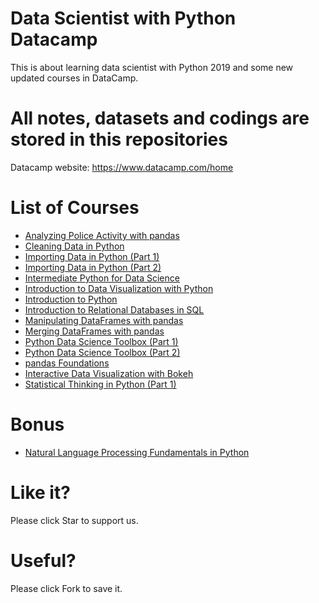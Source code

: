 # Data Scientist with Python Datacamp
This is about learning data scientist with Python 2019 and some new updated courses in DataCamp.
# All notes, datasets and codings are stored in this repositories

Datacamp website: https://www.datacamp.com/home

# List of Courses

  - [Analyzing Police Activity with pandas](https://github.com/FatiniNadhirah5/Datacamp-Data-Scientist-with-Python-2019/tree/master/Analyzing%20Police%20Activity%20with%20pandas)
  - [Cleaning Data in Python](https://github.com/FatiniNadhirah5/Datacamp-Data-Scientist-with-Python-2019/tree/master/Cleaning%20Data%20in%20Python)
  - [Importing Data in Python (Part 1)](https://github.com/FatiniNadhirah5/Datacamp-Data-Scientist-with-Python-2019/tree/master/Importing%20Data%20in%20Python%20(Part%201))
  - [Importing Data in Python (Part 2)](https://github.com/FatiniNadhirah5/Datacamp-Data-Scientist-with-Python-2019/tree/master/Importing%20Data%20in%20Python%20(Part%202))
  - [Intermediate Python for Data Science](https://github.com/FatiniNadhirah5/Datacamp-Data-Scientist-with-Python-2019/tree/master/Intermediate%20Python%20for%20Data%20Science)
  - [Introduction to Data Visualization with Python](https://github.com/FatiniNadhirah5/Datacamp-Data-Scientist-with-Python-2019/tree/master/Introduction%20to%20Data%20Visualization%20with%20Python)
  - [Introduction to Python](https://github.com/FatiniNadhirah5/Datacamp-Data-Scientist-with-Python-2019/tree/master/Introduction%20to%20Python)
  - [Introduction to Relational Databases in SQL](https://github.com/FatiniNadhirah5/Datacamp-Data-Scientist-with-Python-2019/tree/master/Introduction%20to%20Relational%20Databases%20in%20SQL)
  - [Manipulating DataFrames with pandas](https://github.com/FatiniNadhirah5/Datacamp-Data-Scientist-with-Python-2019/tree/master/Manipulating%20DataFrames%20with%20pandas)
  - [Merging DataFrames with pandas](https://github.com/FatiniNadhirah5/Datacamp-Data-Scientist-with-Python-2019/tree/master/Merging%20DataFrames%20with%20pandas)
  - [Python Data Science Toolbox (Part 1)](https://github.com/FatiniNadhirah5/Datacamp-Data-Scientist-with-Python-2019/tree/master/Python%20Data%20Science%20Toolbox%20(Part%201))
  - [Python Data Science Toolbox (Part 2)](https://github.com/FatiniNadhirah5/Datacamp-Data-Scientist-with-Python-2019/tree/master/Python%20Data%20Science%20Toolbox%20(Part%202))
  - [pandas Foundations](https://github.com/FatiniNadhirah5/Datacamp-Data-Scientist-with-Python-2019/tree/master/pandas%20Foundations)
  - [Interactive Data Visualization with Bokeh](https://github.com/FatiniNadhirah5/Datacamp-Data-Scientist-with-Python-2019/tree/master/Interactive%20Data%20Visualization%20with%20Bokeh)
  - [Statistical Thinking in Python (Part 1)](https://github.com/FatiniNadhirah5/Datacamp-Data-Scientist-with-Python-2019/tree/master/Statistical%20Thinking%20in%20Python%20(Part%201))
  
  # Bonus
  
  - [Natural Language Processing Fundamentals in Python](https://github.com/FatiniNadhirah5/Datacamp-Data-Scientist-with-Python-2019/tree/master/Natural%20Language%20Processing%20Fundamentals%20in%20Python)

  # Like it? 
  Please click Star to support us.
  
  # Useful?
  Please click Fork to save it.
  



